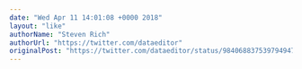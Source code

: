 ```yaml
---
date: "Wed Apr 11 14:01:08 +0000 2018"
layout: "like"
authorName: "Steven Rich"
authorUrl: "https://twitter.com/dataeditor"
originalPost: "https://twitter.com/dataeditor/status/984068837539794947"
---
```

